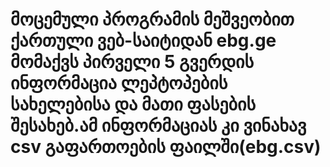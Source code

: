 #
# მოცემული პროგრამის მეშვეობით ქართული ვებ-საიტიდან ebg.ge მომაქვს პირველი 5 გვერდის ინფორმაცია ლეპტოპების სახელებისა და მათი ფასების შესახებ.ამ ინფორმაციას კი ვინახავ csv გაფართოების ფაილში(ebg.csv)
